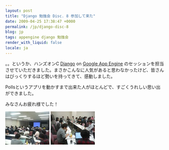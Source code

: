 ```yaml
---
layout: post
title: "Django 勉強会 Disc. 8 参加して来た"
date: 2009-04-25 17:38:47 +0000
permalink: /jp/django-disc-8
blog: jp
tags: appengine django 勉強会
render_with_liquid: false
locale: ja
---
```


。。というか、ハンズオンC [Django](http://www.djangoproject.com/) on
[Google App Engine](https://cloud.google.com/appengine)
のセッションを担当させていただきました。まさかこんなに人気があると思わなかったけど、皆さんはびっくりするほど勢いを持ってきて、感動しました。

Pollsというアプリを動かすまで出来た人がほとんどで、すごくうれしい思い出ができました。

みなさんお疲れ様でした！

[![Django 勉強会 Disc. 8](/assets/images/gallery/dcf_0307_thumbnail.jpg)](/assets/images/gallery/dcf_0307_big.jpg)
[![Hands-on C (GAE)](/assets/images/gallery/dcf_0308_thumbnail.jpg)](/assets/images/gallery/dcf_0308_big.jpg)
